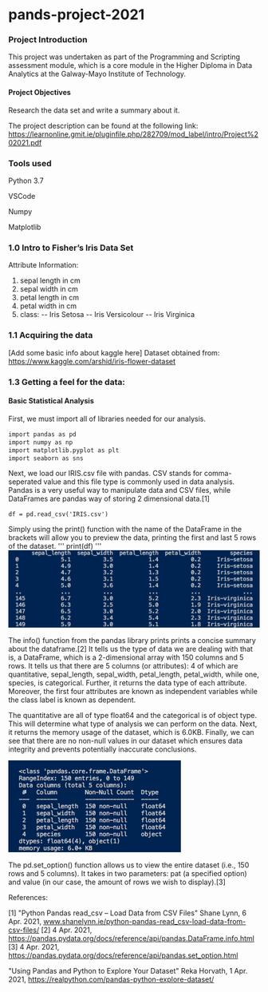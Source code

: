 # pands-project-2021

### Project Introduction

This project was undertaken as part of the Programming and Scripting assessment module, which is a core module in the Higher Diploma in Data Analytics at the Galway-Mayo Institute of Technology. 

#### Project Objectives

Research the data set and write a summary about it.

The project description can be found at the following link: https://learnonline.gmit.ie/pluginfile.php/282709/mod_label/intro/Project%202021.pdf 

### Tools used

Python 3.7

VSCode

Numpy

Matplotlib

### 1.0 Intro to Fisher’s Iris Data Set

Attribute Information:

1. sepal length in cm
2. sepal width in cm
3. petal length in cm
4. petal width in cm
5. class:
-- Iris Setosa
-- Iris Versicolour
-- Iris Virginica

### 1.1 Acquiring the data

[Add some basic info about kaggle here]
Dataset obtained from: https://www.kaggle.com/arshid/iris-flower-dataset

### 1.3 Getting a feel for the data:

#### Basic Statistical Analysis

First, we must import all of libraries needed for our analysis. 
```
import pandas as pd
import numpy as np
import matplotlib.pyplot as plt
import seaborn as sns
```
Next, we load our IRIS.csv file with pandas. CSV stands for comma-seperated value and this file type is commonly used in data analysis. Pandas is a very useful way to manipulate data and CSV files, while DataFrames are pandas way of storing 2 dimensional data.[1]
```
df = pd.read_csv('IRIS.csv')
```

Simply using the print() function with the name of the DataFrame in the brackets will allow  you to preview the data, printing the first and last 5 rows of the dataset.
'''
print(df)
'''
![Preview data set](screenshots/print(df).png "Preview")

The info() function from the pandas library prints prints a concise summary about the dataframe.[2] It tells us the type of data we are dealing with that is, a DataFrame, which is a 2-dimensional array with 150 columns and 5 rows. It tells us that there are 5 columns (or attributes): 4 of which are quantitative, sepal_length, sepal_width, petal_length, petal_width, while one, species, is categorical. Further, it returns the data type of each attribute. Moreover, the first four attributes are known as independent variables while the class label is known as dependent. 

The quantitative are all of type float64 and the categorical is of object type. This will determine what type of analysis we can perform on the data. Next, it returns the memory usage of the dataset, which is 6.0KB. Finally, we can see that there are no non-null values in our dataset which ensures data integrity and prevents potentially inaccurate conclusions.

![Screenshot of consice summary output](screenshots/info().png "Concise summary")

The pd.set_option() function allows us to view the entire dataset (i.e., 150 rows and 5 columns). It takes in two parameters: pat (a specified option) and value (in our case, the amount of rows we wish to display).[3]


References: 

[1] "Python Pandas read_csv – Load Data from CSV Files" Shane Lynn, 6 Apr. 2021, www.shanelynn.ie/python-pandas-read_csv-load-data-from-csv-files/
[2] 4 Apr. 2021, https://pandas.pydata.org/docs/reference/api/pandas.DataFrame.info.html
[3] 4 Apr. 2021, https://pandas.pydata.org/docs/reference/api/pandas.set_option.html

"Using Pandas and Python to Explore Your Dataset" Reka Horvath, 1 Apr. 2021, https://realpython.com/pandas-python-explore-dataset/